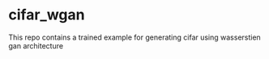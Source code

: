 # cifar_wgan
This repo contains a trained example for generating cifar using wasserstien gan architecture
